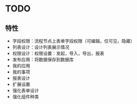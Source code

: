 # TODO

## 特性

* 字段权限：流程节点上表单字段权限（可编辑，仅可见，隐藏）
* 列表设计：设计列表展示情况
* 权限设计：权限设置：发起，导入，导出，报表
* 发布应用：将数据保存到数据库
* 我的应用
* 我的事项
* 报表设计
* 扩展设置
* 强化表单设计
* 强化组件种类
